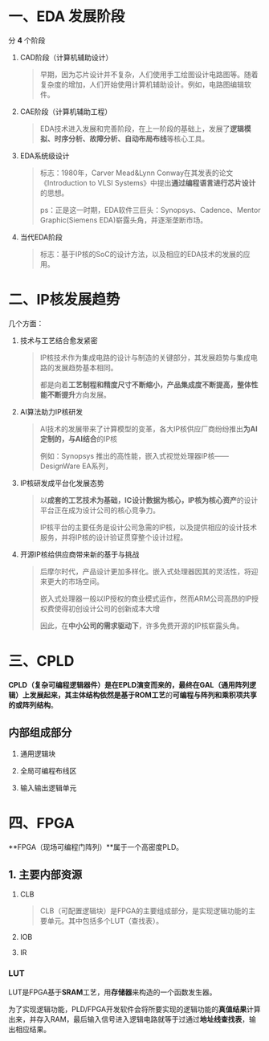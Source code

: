 # 一、EDA 发展阶段

分 **4** 个阶段

1. CAD阶段（计算机辅助设计）

   > 早期，因为芯片设计并不复杂，人们使用手工绘图设计电路图等。随着复杂度的增加，人们开始使用计算机辅助设计。例如，电路图编辑软件。

2. CAE阶段（计算机辅助工程）

   > EDA技术进入发展和完善阶段，在上一阶段的基础上，发展了**逻辑模拟、时序分析、故障分析、自动布局布线**等核心工具。

3. EDA系统级设计

   > 标志：1980年，Carver Mead&Lynn Conway在其发表的论文《Introduction to VLSI Systems》中提出**通过编程语言进行芯片设计**的思想。
   >
   > ps：正是这一时期，EDA软件三巨头：Synopsys、Cadence、Mentor Graphic(Siemens EDA)崭露头角，并逐渐垄断市场。

4. 当代EDA阶段

   > 标志：基于IP核的SoC的设计方法，以及相应的EDA技术的发展的应用。

# 二、IP核发展趋势

几个方面：

1. 技术与工艺结合愈发紧密

   > IP核技术作为集成电路的设计与制造的关键部分，其发展趋势与集成电路的发展趋势基本相同。
   >
   > 都是向着**工艺制程和精度尺寸不断缩小，产品集成度不断提高，整体性能不断提升**方向发展。

2. AI算法助力IP核研发

   > AI技术的发展带来了计算模型的变革，各大IP核供应厂商纷纷推出**为AI定制的，与AI结合**的IP核
   >
   > 例如：Synopsys 推出的高性能，嵌入式视觉处理器IP核——DesignWare EA系列，

3. IP核研发成平台化发展态势

   > 以**成套的工艺技术为基础，IC设计数据为核心，IP核为核心资产**的设计平台正在成为设计公司的核心竞争力。
   >
   > IP核平台的主要任务是设计公司急需的IP核，以及提供相应的设计技术服务，并将IP核的设计验证贯穿整个设计过程。

4. 开源IP核给供应商带来新的基于与挑战

   > 后摩尔时代，产品设计更加多样化。嵌入式处理器因其的灵活性，将迎来更大的市场空间。
   >
   > 嵌入式处理器一般以IP授权的商业模式运作，然而ARM公司高昂的IP授权费使得初创设计公司的创新成本大增
   >
   > 因此，在**中小公司的需求驱动下**，许多免费开源的IP核崭露头角。

# 三、CPLD

**CPLD（复杂可编程逻辑器件）**是在EPLD演变而来的，最终在**GAL（通用阵列逻辑）**上发展起来，其主体结构依然是基于**ROM工艺**的**可编程与阵列和乘积项共享的或阵列结构**。

## 内部组成部分

1. 通用逻辑块

2. 全局可编程布线区

3. 输入输出逻辑单元

   

# 四、FPGA

**FPGA（现场可编程门阵列）**属于一个高密度PLD。

## 1. 主要内部资源

1. CLB

   > CLB（可配置逻辑块）是FPGA的主要组成部分，是实现逻辑功能的主要单元。其中包括多个LUT（查找表）。

2. IOB

3. IR

### LUT

LUT是FPGA基于**SRAM**工艺，用**存储器**来构造的一个函数发生器。 

为了实现逻辑功能，PLD/FPGA开发软件会将所要实现的逻辑功能的**真值结果**计算出来，并存入RAM，最后输入信号进入逻辑电路就等于过通过**地址线查找表**，输出相应结果。

